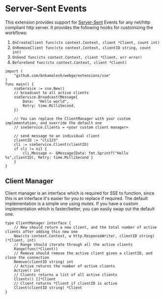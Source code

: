 # Server-Sent Events

This extension provides support for [Server-Sent](https://developer.mozilla.org/en-US/docs/Web/API/Server-sent_events/Using_server-sent_events) Events for any net/http compliant http server.
It provides the following hooks for customizing the workflows:

1. `OnCreateClient func(ctx context.Context, client *Client, count int)`
2. `OnRemoveClient func(ctx context.Context, clientID string, count int)`
3. `OnSend func(ctx context.Context, client *Client, err error)`
4. `BeforeSend func(ctx context.Context, client *Client)`

```golang
import (
    "github.com/bnkamalesh/webgo/extensions/sse"
)
func main() {
    sseService := sse.New()
    // broadcast to all active clients
    sseService.Broadcast(Message{
        Data:  "Hello world",
        Retry: time.MilliSecond,
	})

	// You can replace the ClientManager with your custom implementation, and override the default one
	// sseService.Clients = <your custom client manager>

    // send message to an individual client
    clientID := "cli123"
    cli := sseService.Client(clientID)
    if cli != nil {
        cli.Message <- &Message{Data: fmt.Sprintf("Hello %s",clientID), Retry: time.MilliSecond }
    }
}
```

## Client Manager

Client manager is an interface which is required for SSE to function, since this is an interface it's easier for you to replace if required. The default implementation is a simple one using mutex. If you have a custom implementation which is faster/better, you can easily swap out the default one.

```golang
type ClientManager interface {
	// New should return a new client, and the total number of active clients after adding this new one
	New(ctx context.Context, w http.ResponseWriter, clientID string) (*Client, int)
	// Range should iterate through all the active clients
	Range(func(*Client))
	// Remove should remove the active client given a clientID, and close the connection
	Remove(clientID string) int
	// Active returns the number of active clients
	Active() int
	// Clients returns a list of all active clients
	Clients() []*Client
	// Client returns *Client if clientID is active
	Client(clientID string) *Client
}
```
